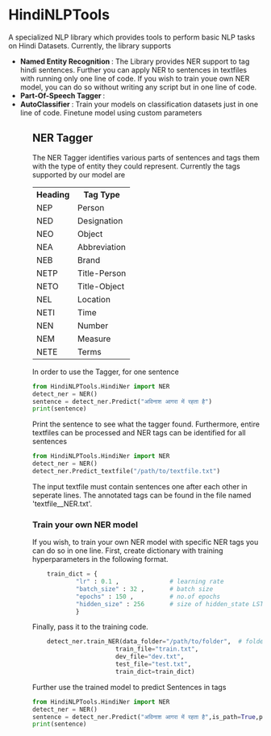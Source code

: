 # HindiNLPTools

A specialized NLP library which provides tools to perform basic NLP tasks on Hindi Datasets. Currently, the library supports 
<ul>
  <li> <b> Named Entity Recognition </b>: The Library provides NER support to tag hindi sentences. Further you can apply NER to sentences in textfiles with running only one line of code. If you wish to train youe own NER model, you can do so without writing any script but in one line of code.</li>
  <li> <b> Part-Of-Speech Tagger </b> : </li>
  <li> <b> AutoClassifier </b> : Train your models on classification datasets just in one line of code. Finetune model using custom parameters</li>
<ul>
  
## NER Tagger
The NER Tagger identifies various parts of sentences and tags them with the type of entity they could represent. Currently the tags supported by our model are
<table> 
  <tr> <th>  Heading </th> <th> Tag Type  </th></tr>
  <tr> <td>  NEP </td> <td> Person  </td></tr>
  <tr> <td>  NED </td> <td> Designation  </td> </tr>
  <tr> <td>  NEO </td> <td> Object  </td> </tr>
  <tr> <td>  NEA </td> <td> Abbreviation  </td> </tr>
  <tr> <td>  NEB </td> <td> Brand  </td> </tr>
  <tr> <td>  NETP </td> <td> Title-Person  </td> </tr>
  <tr> <td>  NETO </td> <td> Title-Object </td> </tr>
  <tr> <td>  NEL </td> <td> Location </td> </tr>
  <tr> <td>  NETI </td> <td> Time </td> </tr>
  <tr> <td>  NEN </td> <td> Number </td> </tr>
  <tr> <td> NEM </td> <td> Measure </td> </tr>
  <tr> <td>  NETE </td> <td> Terms </td> </tr>
</table>

In order to use the Tagger, for one sentence 
```python 
from HindiNLPTools.HindiNer import NER
detect_ner = NER()
sentence = detect_ner.Predict("अविनाश आगरा में रहता है")
print(sentence)
 ```
 
 Print the sentence to see what the tagger found. Furthermore, entire textfiles can be processed and NER tags can be identified for all sentences
 ```python 
from HindiNLPTools.HindiNer import NER
detect_ner = NER()
detect_ner.Predict_textfile("/path/to/textfile.txt")
 ```
The input textfile must contain sentences one after each other in seperate lines. The annotated tags can be found in the file named 'textfile__NER.txt'.

### Train your own NER model
If you wish, to train your own NER model with specific NER tags you can do so in one line. First, create dictionary with training hyperparameters in the following format.
```python
    train_dict = {
            "lr" : 0.1 ,              # learning rate
            "batch_size" : 32 ,       # batch size
            "epochs" : 150 ,          # no.of epochs
            "hidden_size" : 256       # size of hidden_state LSTMs
            }
   ```
  Finally, pass it to the training code.
  ```python 
      detect_ner.train_NER(data_folder="/path/to/folder",  # folder path containing all test files
                         train_file="train.txt",            
                         dev_file="dev.txt",
                         test_file="test.txt",
                         train_dict=train_dict) 
  ```
  Further use the trained model to predict Sentences in tags
  ```python 
from HindiNLPTools.HindiNer import NER
detect_ner = NER()
sentence = detect_ner.Predict("अविनाश आगरा में रहता है",is_path=True,path="/path/to/trained/model")
print(sentence)
 ```
 
 
 

